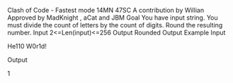 
Clash of Code - Fastest mode
14MN 47SC
A contribution by Willian
Approved by MadKnight , aCat and JBM
 Goal
You have input string. You must divide the count of letters by the count of digits. Round the resulting number.
Input
2<=Len(input)<=256
Output
Rounded Output
Example
Input

He110 W0r1d!

Output

1

